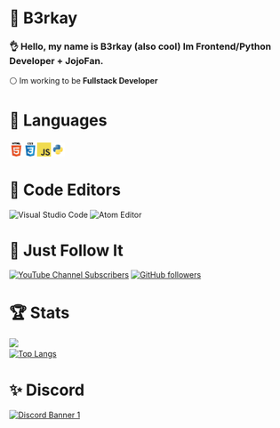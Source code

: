 # 🔰 B3rkay
### 👌 Hello, my name is **B3rkay** (also cool) **Im Frontend/Python Developer + JojoFan.**
⚪ Im working to be **Fullstack Developer**
# 🔧 Languages
### <img  alt="HTML" width= 25 height= 25 src="https://raw.githubusercontent.com/github/explore/80688e429a7d4ef2fca1e82350fe8e3517d3494d/topics/html/html.png"><img  alt="CSS" width= 25 height= 25 src="https://raw.githubusercontent.com/github/explore/80688e429a7d4ef2fca1e82350fe8e3517d3494d/topics/css/css.png"><img  alt="Javascript" width= 25 height= 25 src="https://raw.githubusercontent.com/github/explore/80688e429a7d4ef2fca1e82350fe8e3517d3494d/topics/javascript/javascript.png"><img alt="Python" width= 25 height= 25 src="https://raw.githubusercontent.com/github/explore/80688e429a7d4ef2fca1e82350fe8e3517d3494d/topics/python/python.png">
# 🧰 Code Editors
<img  alt="Visual Studio Code" width= 25 height= 25 src="https://cdn.icon-icons.com/icons2/2107/PNG/512/file_type_vscode_icon_130084.png"> <img alt="Atom Editor"  width= 25 height= 25 src="https://cdn.discordapp.com/attachments/781399912751038464/911342236027985920/kisspng-atom-source-code-editor-text-editor-sublime-text-e-5b136f3de9bfc0.0257497515280003179574.png">
# 🍟 Just Follow It
 [![YouTube Channel Subscribers](https://img.shields.io/youtube/channel/subscribers/UCWSKOL03bopsyfS1fH99gcA?style=social)](https://www.youtube.com/channel/UCWSKOL03bopsyfS1fH99gcA) [![GitHub followers](https://img.shields.io/github/followers/realb3rkay?style=social)](https://github.com/realberkay/)
 # 🏆 Stats
 ![](https://komarev.com/ghpvc/?username=realberkay&color=green)<br>
 [![Top Langs](https://github-readme-stats.vercel.app/api/top-langs/?username=realb3rkay&layout=compact&theme=dark)](https://github.com/anuraghazra/github-readme-stats)
 # ✨ Discord
[<img src="https://discordapp.com/api/guilds/788972735103369327/widget.png?style=banner2" alt="Discord Banner 1"/>](https://discord.gg/PMHMATsJk9)
